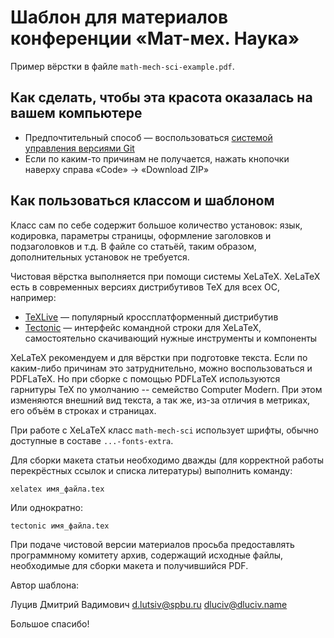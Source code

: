 Шаблон для материалов конференции «Мат-мех. Наука»
==================================================

Пример вёрстки в файле `math-mech-sci-example.pdf`.

Как сделать, чтобы эта красота оказалась на вашем компьютере
------------------------------------------------------------

* Предпочтительный способ — воспользоваться [системой управления версиями Git](https://git-scm.com/)
* Если по каким-то причинам не получается, нажать кнопочки наверху справа «Code» → «Download ZIP»

Как пользоваться классом и шаблоном
-----------------------------------

Класс  сам  по  себе  содержит  большое  количество  установок:  язык,
кодировка, параметры страницы, оформление заголовков и подзаголовков и
т.д. В  файле со статьёй,  таким образом, дополнительных  установок не
требуется.

Чистовая вёрстка выполняется при помощи системы XeLaTeX.
XeLaTeX есть в современных версиях дистрибутивов TeX для всех ОС, например:

* [TeXLive](https://www.tug.org/texlive/) — популярный кроссплатформенный дистрибутив
* [Tectonic](https://tectonic-typesetting.github.io/) — интерфейс командной строки для XeLaTeX, самостоятельно скачивающий нужные инструменты и компоненты

XeLaTeX рекомендуем и для вёрстки при подготовке текста. Если по каким-либо
причинам это затруднительно, можно воспользоваться и PDFLaTeX.
Но при  сборке с помощью  PDFLaTeX используются гарнитуры  TeX по
умолчанию --  семейство Computer  Modern. При этом  изменяются внешний
вид текста, а так же, из-за отличия  в метриках, его объём в строках и
страницах.

При работе  с XeLaTeX  класс `math-mech-sci`  использует шрифты,
обычно доступные в составе `...-fonts-extra`.


Для  сборки макета  статьи  необходимо дважды  (для корректной  работы
перекрёстных ссылок и списка литературы) выполнить команду:

    xelatex имя_файла.tex

Или однократно:

    tectonic имя_файла.tex

При   подаче   чистовой   версии  материалов   просьба   предоставлять
программному  комитету архив,  содержащий исходные  файлы, необходимые
для сборки макета и получившийся PDF.

Автор шаблона:

Луцив Дмитрий Вадимович
d.lutsiv@spbu.ru
dluciv@dluciv.name

Большое спасибо!
